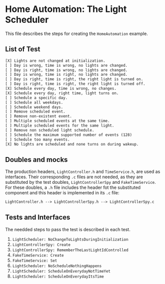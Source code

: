 # Home Automation: The Light Scheduler

This file describes the steps for creating the  `HomeAutomation` example.

## List of Test

```txt
[X] Lights are not changed at initialization.
[ ] Day is wrong, time is wrong, no lights are changed.
[ ] Day is right, time is wrong, no lights are changed.
[ ] Day is wrong, time is right, no lights are changed.
[ ] Day is right, time is right, the right light is turned on.
[ ] Day is right, time is right, the right light is turned off.
[X] Schedule every day, time is wrong, no changes.
[X] Schedule every day, right time, light turns on.
[ ] Schedule a specific day.
[ ] Schedule all weekdays.
[ ] Schedule weekend days.
[ ] Remove scheduled event.
[ ] Remove non-existent event.
[ ] Multiple scheduled events at the same time.
[ ] Multiple scheduled events for the same light.
[ ] Remove non scheduled light schedule.
[ ] Schedule the maximum supported number of events (128)
[ ] Schedule too many events.
[X] No lights are scheduled and none turns on during wakeup.
```

## Doubles and mocks

The production headers, `LightController.h` and `TimeService.h`, are used as interfaces. Their corresponding `.c` files are not needed, as they are substituted by the test doubles, `LightControllerSpy` and `FakeTimeService`. For these doubles, a `.h` file includes the header fot the substituted component and this header is implemented in its `.c` file:

```txt
LightController.h --> LightControllerSpy.h --> LightControllerSpy.c
```


## Tests and Interfaces

The needded steps to pass the test is described in each test.

1. `LightScheduler: NoChangeToLightsDuringInitialization`
1. `LightControllerSpy: Create`
1. `LightControllerSpy: RememberTheLastLightIdControlled`
1. `FakeTimeService: Create`
1. `FakeTimeService: Set`
1. `LightScheduler: NoScheduleNothingHappens`
1. `LightScheduler: ScheduleOnEverydayNotTimeYet`
1. `LightScheduler: ScheduleOnEverydayItsTime`